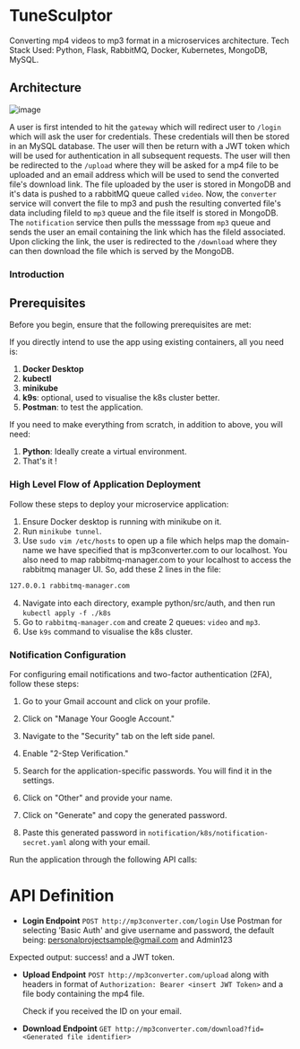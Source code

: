 
# TuneSculptor
Converting mp4 videos to mp3 format in a microservices architecture. 
Tech Stack Used: Python, Flask, RabbitMQ, Docker, Kubernetes, MongoDB, MySQL.

## Architecture

![image](https://github.com/user-attachments/assets/8c4ba34d-2fad-41e8-98e0-b9de6d0b8250)

A user is first intended to hit the `gateway` which will redirect user to `/login` which will ask the user for credentials. These credentials will then be stored in an MySQL database. The user will then be return with a JWT token which will be used for authentication in all subsequent requests. The user will then be redirected to the `/upload` where they will be asked for a mp4 file to be uploaded and an email address which will be used to send the converted file's download link. The file uploaded by the user is stored in MongoDB and it's data is pushed to a rabbitMQ queue called `video`. Now, the `converter` service will convert the file to mp3 and push the resulting converted file's data including fileId to `mp3` queue and the file itself is stored in MongoDB. The `notification` service then pulls the messsage from `mp3` queue and sends the user an email containing the link which has the fileId associated. Upon clicking the link, the user is redirected to the `/download` where they can then download the file which is served by the  MongoDB.

### Introduction

## Prerequisites

Before you begin, ensure that the following prerequisites are met:

If you directly intend to use the app using existing containers, all you need is:
1. **Docker Desktop**
2. **kubectl**
3. **minikube**
4. **k9s**: optional, used to visualise the k8s cluster better.
5. **Postman**: to test the application.

If you need to make everything from scratch, in addition to above, you will need:
1. **Python**: Ideally create a virtual environment.
2. That's it !

### High Level Flow of Application Deployment

Follow these steps to deploy your microservice application:

1. Ensure Docker desktop is running with minikube on it. 
2. Run `minikube tunnel`.
3. Use `sudo vim /etc/hosts` to open up a file which helps map the domain-name we have specified that is mp3converter.com to our localhost. You also need to map rabbitmq-manager.com to your localhost to access the rabbitmq manager UI. So, add these 2 lines in the file:
```127.0.0.1 mp3converter.com 
127.0.0.1 rabbitmq-manager.com
```
4. Navigate into each directory, example python/src/auth, and then run `kubectl apply -f ./k8s`
5. Go to `rabbitmq-manager.com` and create 2 queues: `video` and `mp3`.
6. Use `k9s` command to visualise the k8s cluster.

### Notification Configuration

For configuring email notifications and two-factor authentication (2FA), follow these steps:

1. Go to your Gmail account and click on your profile.

2. Click on "Manage Your Google Account."

3. Navigate to the "Security" tab on the left side panel.

4. Enable "2-Step Verification."

5. Search for the application-specific passwords. You will find it in the settings.

6. Click on "Other" and provide your name.

7. Click on "Generate" and copy the generated password.

8. Paste this generated password in `notification/k8s/notification-secret.yaml` along with your email.

Run the application through the following API calls:

# API Definition

- **Login Endpoint**
`POST http://mp3converter.com/login`
Use Postman for selecting 'Basic Auth' and give username and password, the default being: personalprojectsample@gmail.com and Admin123

Expected output: success! and a JWT token.

- **Upload Endpoint**
`POST http://mp3converter.com/upload` along with headers in format of `Authorization: Bearer <insert JWT Token>` and a file body containing the mp4 file.

  Check if you received the ID on your email.

- **Download Endpoint**
  `GET http://mp3converter.com/download?fid=<Generated file identifier>`